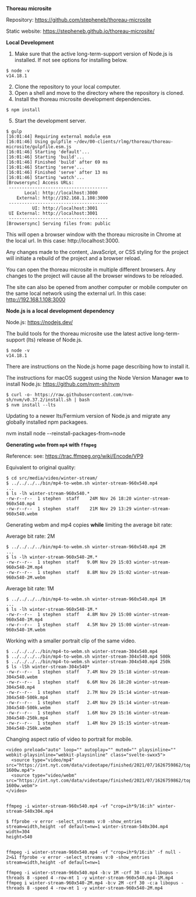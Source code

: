 **Thoreau microsite**

Repository: https://github.com/stepheneb/thoreau-microsite

Static website: https://stepheneb.github.io/thoreau-microsite/

**Local Development**

1. Make sure that the active long-term-support version of Node.js is installed. If not see options for installing below.
```
$ node -v
v14.18.1
```
2. Clone the repository to your local computer.
3. Open a shell and move to the directory where the repository is cloned.
4. Install the thoreau microsite development dependencies.
```
$ npm install
```
5. Start the development server.
```
$ gulp
[16:01:44] Requiring external module esm
[16:01:46] Using gulpfile ~/dev/00-clients/rlmg/thoreau/thoreau-microsite/gulpfile.esm.js
[16:01:46] Starting 'default'...
[16:01:46] Starting 'build'...
[16:01:46] Finished 'build' after 69 ms
[16:01:46] Starting 'serve'...
[16:01:46] Finished 'serve' after 13 ms
[16:01:46] Starting 'watch'...
[Browsersync] Access URLs:
 --------------------------------------
       Local: http://localhost:3000
    External: http://192.168.1.108:3000
 --------------------------------------
          UI: http://localhost:3001
 UI External: http://localhost:3001
 --------------------------------------
[Browsersync] Serving files from: public
```

This will open a browser window with the thoreau microsite in Chrome at the local url. In this case: http://localhost:3000.

Any changes made to the content, JavaScript, or CSS styling for the project will initiate a rebuild of the project and a browser reload.

You can open the thoreau microsite in multiple different browsers. Any changes to the project will cause all the browser windows to be reloaded.

The site can also be opened from another computer or mobile computer on the same local network using the external url. In this case: http://192.168.1.108:3000


**Node.js is a local development dependency**

Node.js: https://nodejs.dev/

The build tools for the thoreau microsite use the latest active long-term-support (lts) release of Node.js.

```
$ node -v
v14.18.1
```

There are instructions on the Node.js home page describing how to install it.

The instructions for macOS suggest using the Node Version Manager **`nvm`** to install Node.js: https://github.com/nvm-sh/nvm

```
$ curl -o- https://raw.githubusercontent.com/nvm-sh/nvm/v0.37.2/install.sh | bash
$ nvm install --lts
```
Updating to a newer lts/Fermium version of Node.js and migrate any globally installed npm packagees.

nvm install node --reinstall-packages-from=node

**Generating `webm` from `mp4` with `ffmpeg`**

Reference: see: https://trac.ffmpeg.org/wiki/Encode/VP9

Equivalent to original quality:
```
$ cd src/media/video/winter-stream/
$ ../../../../bin/mp4-to-webm.sh winter-stream-960x540.mp4
...
$ ls -lh winter-stream-960x540.*
-rw-r--r--  1 stephen  staff    24M Nov 26 18:20 winter-stream-960x540.mp4
-rw-r--r--  1 stephen  staff    21M Nov 29 13:29 winter-stream-960x540.webm
```

Generating webm and mp4 copies **while** limiting the average bit rate:

Average bit rate: 2M
```
$ ../../../../bin/mp4-to-webm.sh winter-stream-960x540.mp4 2M
...
$ ls -lh winter-stream-960x540-2M.*
-rw-r--r--  1 stephen  staff   9.0M Nov 29 15:03 winter-stream-960x540-2M.mp4
-rw-r--r--  1 stephen  staff   8.8M Nov 29 15:02 winter-stream-960x540-2M.webm
```

Average bit rate: 1M
```
$ ../../../../bin/mp4-to-webm.sh winter-stream-960x540.mp4 1M
...
$ ls -lh winter-stream-960x540-1M.*
-rw-r--r--  1 stephen  staff   4.8M Nov 29 15:00 winter-stream-960x540-1M.mp4
-rw-r--r--  1 stephen  staff   4.5M Nov 29 15:00 winter-stream-960x540-1M.webm
```
Working with a smaller portrait clip of the same video.

```
$ ../../../../bin/mp4-to-webm.sh winter-stream-304x540.mp4
$ ../../../../bin/mp4-to-webm.sh winter-stream-304x540.mp4 500k
$ ../../../../bin/mp4-to-webm.sh winter-stream-304x540.mp4 250k
$ ls -lSh winter-stream-304x540*
-rw-r--r--  1 stephen  staff   7.4M Nov 29 15:18 winter-stream-304x540.webm
-rw-r--r--  1 stephen  staff   6.6M Nov 26 18:20 winter-stream-304x540.mp4
-rw-r--r--  1 stephen  staff   2.7M Nov 29 15:14 winter-stream-304x540-500k.mp4
-rw-r--r--  1 stephen  staff   2.4M Nov 29 15:14 winter-stream-304x540-500k.webm
-rw-r--r--  1 stephen  staff   1.6M Nov 29 15:16 winter-stream-304x540-250k.mp4
-rw-r--r--  1 stephen  staff   1.4M Nov 29 15:15 winter-stream-304x540-250k.webm
```

Changing aspect ratio of video to portrait for mobile.

```
<video preload="auto" loop="" autoplay="" muted="" playsinline="" webkit-playsinline="webkit-playsinline" class="svelte-swxx5">
  <source type="video/mp4" src="https://int.nyt.com/data/videotape/finished/2021/07/1626759862/top8_final_1600_v3-1600w.mp4">
  <source type="video/webm" src="https://int.nyt.com/data/videotape/finished/2021/07/1626759862/top8_final_1600_v3-1600w.webm">
</video>


ffmpeg -i winter-stream-960x540.mp4 -vf "crop=ih*9/16:ih" winter-stream-540x304.mp4

$ ffprobe -v error -select_streams v:0 -show_entries stream=width,height -of default=nw=1 winter-stream-540x304.mp4
width=304
height=540


ffmpeg -i winter-stream-960x540.mp4 -vf "crop=ih*9/16:ih" -f null - 2>&1 ffprobe -v error -select_streams v:0 -show_entries stream=width,height -of default=nw=1

ffmpeg -i winter-stream-960x540.mp4 -b:v 1M -crf 30 -c:a libopus -threads 8 -speed 4 -row-mt 1 -y winter-stream-960x540.mp4-1M.mp4
ffmpeg i winter-stream-960x540-2M.mp4 -b:v 2M -crf 30 -c:a libopus -threads 8 -speed 4 -row-mt 1 -y winter-stream-960x540-2M.mp4
```

